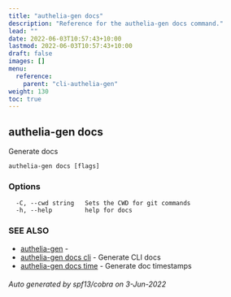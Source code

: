 ```yaml
---
title: "authelia-gen docs"
description: "Reference for the authelia-gen docs command."
lead: ""
date: 2022-06-03T10:57:43+10:00
lastmod: 2022-06-03T10:57:43+10:00
draft: false
images: []
menu:
  reference:
    parent: "cli-authelia-gen"
weight: 130
toc: true
---
```


## authelia-gen docs

Generate docs

```
authelia-gen docs [flags]
```

### Options

```
  -C, --cwd string   Sets the CWD for git commands
  -h, --help         help for docs
```

### SEE ALSO

* [authelia-gen](authelia-gen.md)	 - 
* [authelia-gen docs cli](authelia-gen_docs_cli.md)	 - Generate CLI docs
* [authelia-gen docs time](authelia-gen_docs_time.md)	 - Generate doc timestamps

###### Auto generated by spf13/cobra on 3-Jun-2022
